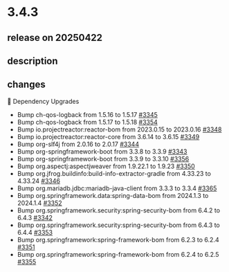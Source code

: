 # 3.4.3

## release on 20250422

## description

## changes

🔨 Dependency Upgrades

* Bump ch-qos-logback from 1.5.16 to 1.5.17 <a href="https://github.com/spring-projects/spring-session/pull/3345" data-hovercard-type="pull_request" data-hovercard-url="/spring-projects/spring-session/pull/3345/hovercard">#3345</a>
* Bump ch-qos-logback from 1.5.17 to 1.5.18 <a href="https://github.com/spring-projects/spring-session/pull/3354" data-hovercard-type="pull_request" data-hovercard-url="/spring-projects/spring-session/pull/3354/hovercard">#3354</a>
* Bump io.projectreactor:reactor-bom from 2023.0.15 to 2023.0.16 <a href="https://github.com/spring-projects/spring-session/pull/3348" data-hovercard-type="pull_request" data-hovercard-url="/spring-projects/spring-session/pull/3348/hovercard">#3348</a>
* Bump io.projectreactor:reactor-core from 3.6.14 to 3.6.15 <a href="https://github.com/spring-projects/spring-session/pull/3349" data-hovercard-type="pull_request" data-hovercard-url="/spring-projects/spring-session/pull/3349/hovercard">#3349</a>
* Bump org-slf4j from 2.0.16 to 2.0.17 <a href="https://github.com/spring-projects/spring-session/pull/3344" data-hovercard-type="pull_request" data-hovercard-url="/spring-projects/spring-session/pull/3344/hovercard">#3344</a>
* Bump org-springframework-boot from 3.3.8 to 3.3.9 <a href="https://github.com/spring-projects/spring-session/pull/3343" data-hovercard-type="pull_request" data-hovercard-url="/spring-projects/spring-session/pull/3343/hovercard">#3343</a>
* Bump org-springframework-boot from 3.3.9 to 3.3.10 <a href="https://github.com/spring-projects/spring-session/pull/3356" data-hovercard-type="pull_request" data-hovercard-url="/spring-projects/spring-session/pull/3356/hovercard">#3356</a>
* Bump org.aspectj:aspectjweaver from 1.9.22.1 to 1.9.23 <a href="https://github.com/spring-projects/spring-session/pull/3350" data-hovercard-type="pull_request" data-hovercard-url="/spring-projects/spring-session/pull/3350/hovercard">#3350</a>
* Bump org.jfrog.buildinfo:build-info-extractor-gradle from 4.33.23 to 4.33.24 <a href="https://github.com/spring-projects/spring-session/pull/3346" data-hovercard-type="pull_request" data-hovercard-url="/spring-projects/spring-session/pull/3346/hovercard">#3346</a>
* Bump org.mariadb.jdbc:mariadb-java-client from 3.3.3 to 3.3.4 <a href="https://github.com/spring-projects/spring-session/pull/3365" data-hovercard-type="pull_request" data-hovercard-url="/spring-projects/spring-session/pull/3365/hovercard">#3365</a>
* Bump org.springframework.data:spring-data-bom from 2024.1.3 to 2024.1.4 <a href="https://github.com/spring-projects/spring-session/pull/3352" data-hovercard-type="pull_request" data-hovercard-url="/spring-projects/spring-session/pull/3352/hovercard">#3352</a>
* Bump org.springframework.security:spring-security-bom from 6.4.2 to 6.4.3 <a href="https://github.com/spring-projects/spring-session/pull/3342" data-hovercard-type="pull_request" data-hovercard-url="/spring-projects/spring-session/pull/3342/hovercard">#3342</a>
* Bump org.springframework.security:spring-security-bom from 6.4.3 to 6.4.4 <a href="https://github.com/spring-projects/spring-session/pull/3353" data-hovercard-type="pull_request" data-hovercard-url="/spring-projects/spring-session/pull/3353/hovercard">#3353</a>
* Bump org.springframework:spring-framework-bom from 6.2.3 to 6.2.4 <a href="https://github.com/spring-projects/spring-session/pull/3351" data-hovercard-type="pull_request" data-hovercard-url="/spring-projects/spring-session/pull/3351/hovercard">#3351</a>
* Bump org.springframework:spring-framework-bom from 6.2.4 to 6.2.5 <a href="https://github.com/spring-projects/spring-session/pull/3355" data-hovercard-type="pull_request" data-hovercard-url="/spring-projects/spring-session/pull/3355/hovercard">#3355</a>

